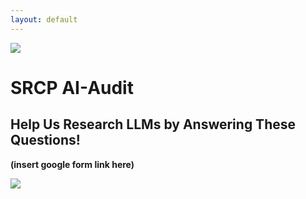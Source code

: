 ```yaml
---
layout: default
---
```


![](https://media.discordapp.net/attachments/722564512410239067/1282775257270325248/large-language-model-7563532-final-9e350e9fa02d4685887aa061af7a2de2.png?ex=66e0950e&is=66df438e&hm=b343a92ffc6416e3a13c9c83d74c1d9e8dea067af98d74b375164c8af6da430a&=&format=webp&quality=lossless&width=1540&height=1039)

# SRCP AI-Audit

## Help Us Research LLMs by Answering These Questions!

**(insert google form link here)**

![](https://media.discordapp.net/attachments/722564512410239067/1282772703119544320/image.png?ex=66e092ad&is=66df412d&hm=ff45293947d753d85aed03d4c63fe33eb9019ca1e6e27d4df7fc509acbd01a9d&=&format=webp&quality=lossless&width=1920&height=1002)